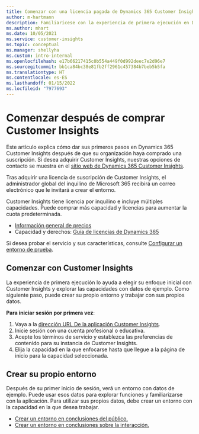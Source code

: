 ```yaml
---
title: Comenzar con una licencia pagada de Dynamics 365 Customer Insights
author: m-hartmann
description: Familiarícese con la experiencia de primera ejecución en Dynamics 365 Customer Insights y explore sus capacidades.
ms.author: mhart
ms.date: 10/05/2021
ms.service: customer-insights
ms.topic: conceptual
ms.manager: shellyha
ms.custom: intro-internal
ms.openlocfilehash: e17b66217415c0b554a449f0d992deec7e2d96e7
ms.sourcegitcommit: bb1ca84bc38e81fb2ff2961c457384b7beb5b5fa
ms.translationtype: HT
ms.contentlocale: es-ES
ms.lasthandoff: 01/15/2022
ms.locfileid: "7977693"
---
```

# <a name="get-started-after-purchasing-customer-insights"></a>Comenzar después de comprar Customer Insights

Este artículo explica cómo dar sus primeros pasos en Dynamics 365 Customer Insights después de que su organización haya comprado una suscripción. Si desea adquirir Customer Insights, nuestras opciones de contacto se muestra en el [sitio web de Dynamics 365 Customer Insights](https://dynamics.microsoft.com/ai/customer-insights/). 

Tras adquirir una licencia de suscripción de Customer Insights, el administrador global del inquilino de Microsoft 365 recibirá un correo electrónico que le invitará a crear el entorno. 

Customer Insights tiene licencia por inquilino e incluye múltiples capacidades. Puede comprar más capacidad y licencias para aumentar la cuota predeterminada. 
- [Información general de precios](https://dynamics.microsoft.com/ai/customer-insights/pricing/)
- Capacidad y derechos: [Guía de licencias de Dynamics 365](https://go.microsoft.com/fwlink/?LinkId=866544)

Si desea probar el servicio y sus características, consulte [Configurar un entorno de prueba](trial-signup.md).

## <a name="start-with-customer-insights"></a>Comenzar con Customer Insights

La experiencia de primera ejecución lo ayuda a elegir su enfoque inicial con Customer Insights y explorar las capacidades con datos de ejemplo. Como siguiente paso, puede crear su propio entorno y trabajar con sus propios datos.

**Para iniciar sesión por primera vez**:

1. Vaya a la [dirección URL De la aplicación Customer Insights](https://home.ci.ai.dynamics.com).
1. Inicie sesión con una cuenta profesional o educativa. 
1. Acepte los términos de servicio y establezca las preferencias de contenido para su instancia de Customer Insights.
1. Elija la capacidad en la que enfocarse hasta que llegue a la página de inicio para la capacidad seleccionada.

## <a name="create-your-own-environment"></a>Crear su propio entorno

Después de su primer inicio de sesión, verá un entorno con datos de ejemplo. Puede usar esos datos para explorar funciones y familiarizarse con la aplicación. Para utilizar sus propios datos, debe crear un entorno con la capacidad en la que desea trabajar.

- [Crear un entorno en conclusiones del público.](audience-insights/get-started-paid.md)
- [Crear un entorno en conclusiones sobre la interacción.](engagement-insights/create-new-environment.md) 




